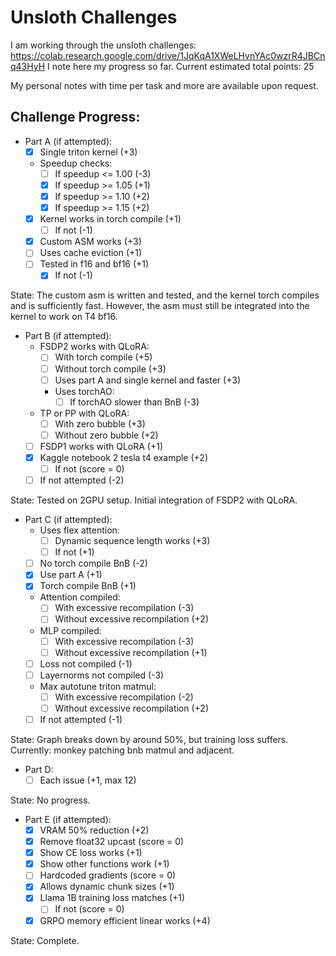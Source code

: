 # Unsloth Challenges
I am working through the unsloth challenges: https://colab.research.google.com/drive/1JqKqA1XWeLHvnYAc0wzrR4JBCnq43HyH
I note here my progress so far. 
Current estimated total points: 25

My personal notes with time per task and more are available upon request. 

## Challenge Progress:


- Part A (if attempted):
  - [x] Single triton kernel (+3)
  - Speedup checks:
    - [ ] If speedup <= 1.00 (-3)
    - [x] If speedup >= 1.05 (+1)
    - [x] If speedup >= 1.10 (+2)
    - [x] If speedup >= 1.15 (+2)
  - [x] Kernel works in torch compile (+1)
    - [ ] If not (-1)
  - [x] Custom ASM works (+3)
  - [ ] Uses cache eviction (+1)
  - [ ] Tested in f16 and bf16 (+1)
    - [x] If not (-1)

State:
The custom asm is written and tested, and the kernel torch compiles and is sufficiently fast. However, the asm must still be integrated into the kernel to work on T4 bf16.

- Part B (if attempted):
  - FSDP2 works with QLoRA:
    - [ ] With torch compile (+5)
    - [ ] Without torch compile (+3)
    - [ ] Uses part A and single kernel and faster (+3)
    - Uses torchAO:
      - [ ] If torchAO slower than BnB (-3)
  - TP or PP with QLoRA:
    - [ ] With zero bubble (+3)
    - [ ] Without zero bubble (+2)
  - [ ] FSDP1 works with QLoRA (+1)
  - [x] Kaggle notebook 2 tesla t4 example (+2)
    - [ ] If not (score = 0)
  - [ ] If not attempted (-2)

State:
Tested on 2GPU setup. Initial integration of FSDP2 with QLoRA.

- Part C (if attempted):
  - Uses flex attention:
    - [ ] Dynamic sequence length works (+3)
    - [ ] If not (+1)
  - [ ] No torch compile BnB (-2)
  - [x] Use part A (+1)
  - [x] Torch compile BnB (+1)
  - Attention compiled:
    - [ ] With excessive recompilation (-3)
    - [ ] Without excessive recompilation (+2)
  - MLP compiled:
    - [ ] With excessive recompilation (-3)
    - [ ] Without excessive recompilation (+1)
  - [ ] Loss not compiled (-1)
  - [ ] Layernorms not compiled (-3)
  - Max autotune triton matmul:
    - [ ] With excessive recompilation (-2)
    - [ ] Without excessive recompilation (+2)
  - [ ] If not attempted (-1)

State:
Graph breaks down by around 50%, but training loss suffers. Currently: monkey patching bnb matmul and adjacent.

- Part D:
  - [ ] Each issue (+1, max 12)

State:
No progress.

- Part E (if attempted):
  - [x] VRAM 50% reduction (+2)
  - [x] Remove float32 upcast (score = 0)
  - [x] Show CE loss works (+1)
  - [x] Show other functions work (+1)
  - [ ] Hardcoded gradients (score = 0)
  - [x] Allows dynamic chunk sizes (+1)
  - [x] Llama 1B training loss matches (+1)
    - [ ] If not (score = 0)
  - [x] GRPO memory efficient linear works (+4)

State:
Complete. 
